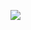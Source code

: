  <a href="https://github.com/aoualid/born2beroot."><img src="https://github.com/ayogun/42-project-badges/blob/main/covers/cover-born2beroot.png"></a>
